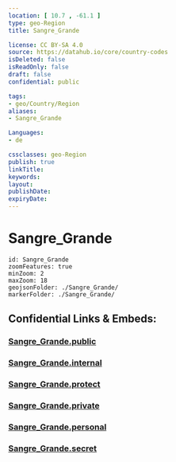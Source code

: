 ```yaml
---
location: [ 10.7 , -61.1 ] 
type: geo-Region
title: Sangre_Grande

license: CC BY-SA 4.0
source: https://datahub.io/core/country-codes
isDeleted: false
isReadOnly: false
draft: false
confidential: public

tags:
- geo/Country/Region
aliases:
- Sangre_Grande

Languages:
- de

cssclasses: geo-Region
publish: true
linkTitle: 
keywords: 
layout: 
publishDate: 
expiryDate: 
---
```


# Sangre_Grande

```leaflet
id: Sangre_Grande
zoomFeatures: true 
minZoom: 2 
maxZoom: 18
geojsonFolder: ./Sangre_Grande/
markerFolder: ./Sangre_Grande/
```


## Confidential Links & Embeds: 

### [Sangre_Grande.public](/_public/\Earth\Continent\America~Caribbean\Trinidad_and_Tobago~Islands\Regions~Trinidad-TobagoSangre_Grande.public.md) 

### [Sangre_Grande.internal](/_internal/\Earth\Continent\America~Caribbean\Trinidad_and_Tobago~Islands\Regions~Trinidad-TobagoSangre_Grande.internal.md) 

### [Sangre_Grande.protect](/_protect/\Earth\Continent\America~Caribbean\Trinidad_and_Tobago~Islands\Regions~Trinidad-TobagoSangre_Grande.protect.md) 

### [Sangre_Grande.private](/_private/\Earth\Continent\America~Caribbean\Trinidad_and_Tobago~Islands\Regions~Trinidad-TobagoSangre_Grande.private.md) 

### [Sangre_Grande.personal](/_personal/\Earth\Continent\America~Caribbean\Trinidad_and_Tobago~Islands\Regions~Trinidad-TobagoSangre_Grande.personal.md) 

### [Sangre_Grande.secret](/_secret/\Earth\Continent\America~Caribbean\Trinidad_and_Tobago~Islands\Regions~Trinidad-TobagoSangre_Grande.secret.md)

